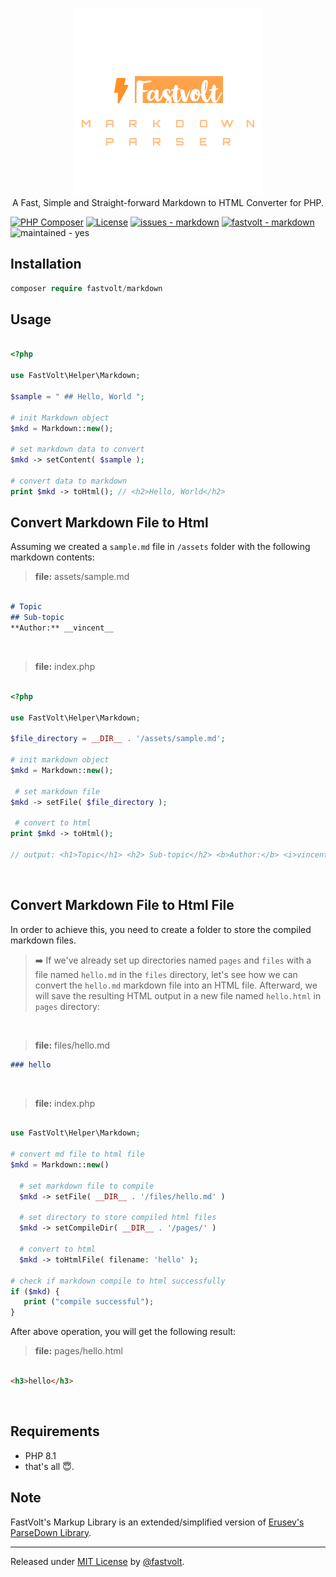 <p align="center">
  <a href="#" target="_blank">
    <img src="https://github.com/fastvolt/branding/blob/ca3d227ee0f9c276d950cc6fee4979a65d14dd3d/fastvolt-markdown.png" alt="Fastvolt"><br/>
  </a>
    A Fast, Simple and Straight-forward Markdown to HTML Converter for PHP.

</p>



[![PHP Composer](https://github.com/fastvolt/markdown/actions/workflows/php.yml/badge.svg?branch=master)](https://github.com/fastvolt/markdown/actions/workflows/php.yml) [![License](https://img.shields.io/badge/License-MIT-yellow)](#license) [![issues - markdown](https://img.shields.io/github/issues/fastvolt/markdown)](https://github.com/fastvolt/markdown/issues) [![fastvolt - markdown](https://img.shields.io/static/v1?label=fastvolt&message=markdown&color=yellow&logo=github)](https://github.com/fastvolt/markdown "Go to GitHub repo") ![maintained - yes](https://img.shields.io/badge/maintained-yes-blue)


## Installation

```php
composer require fastvolt/markdown
```


## Usage

```php

<?php

use FastVolt\Helper\Markdown;

$sample = " ## Hello, World ";

# init Markdown object
$mkd = Markdown::new();

# set markdown data to convert
$mkd -> setContent( $sample );

# convert data to markdown
print $mkd -> toHtml(); // <h2>Hello, World</h2>

```

## Convert Markdown File to Html

Assuming we created a `sample.md` file in `/assets` folder with the following markdown contents:

> **file:** assets/sample.md

```md 

# Topic
## Sub-topic
**Author:** __vincent__
```
<br>

> **file:** index.php

```php

<?php

use FastVolt\Helper\Markdown;

$file_directory = __DIR__ . '/assets/sample.md';

# init markdown object
$mkd = Markdown::new();

 # set markdown file
$mkd -> setFile( $file_directory );

 # convert to html
print $mkd -> toHtml();

// output: <h1>Topic</h1> <h2> Sub-topic</h2> <b>Author:</b> <i>vincent</i>

```
<br>

## Convert Markdown File to Html File

In order to achieve this, you need to create a folder to store the compiled markdown files.

> ➡️ If we've already set up directories named `pages` and `files` with a file named `hello.md` in the `files` directory, let's see how we can convert the `hello.md` markdown file into an HTML file. Afterward, we will save the resulting HTML output in a new file named `hello.html` in `pages` directory:
<br>

> **file:** files/hello.md

```md
### hello
```
<br>

> **file:** index.php

```php

use FastVolt\Helper\Markdown;

# convert md file to html file
$mkd = Markdown::new()

  # set markdown file to compile
  $mkd -> setFile( __DIR__ . '/files/hello.md' )

  # set directory to store compiled html files 
  $mkd -> setCompileDir( __DIR__ . '/pages/' )

  # convert to html
  $mkd -> toHtmlFile( filename: 'hello' ); 

# check if markdown compile to html successfully 
if ($mkd) {
   print ("compile successful");
}

```

After above operation, you will get the following result:

> **file:** pages/hello.html

```html

<h3>hello</h3>

```
<br>


## Requirements 
- PHP 8.1
- that's all 😇.


## Note
FastVolt's Markup Library is an extended/simplified version of <a href="https://github.com/erusev/parsedown">Erusev's ParseDown Library</a>.

<hr>


Released under [MIT License](/LICENSE) by [@fastvolt](https://github.com/fastvolt).
